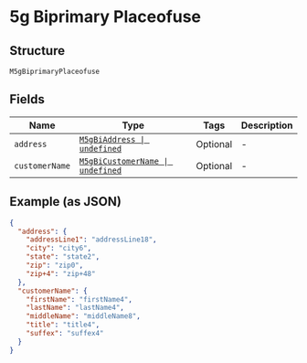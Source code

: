 
# 5g Biprimary Placeofuse

## Structure

`M5gBiprimaryPlaceofuse`

## Fields

| Name | Type | Tags | Description |
|  --- | --- | --- | --- |
| `address` | [`M5gBiAddress \| undefined`](../../doc/models/5g-bi-address.md) | Optional | - |
| `customerName` | [`M5gBiCustomerName \| undefined`](../../doc/models/5g-bi-customer-name.md) | Optional | - |

## Example (as JSON)

```json
{
  "address": {
    "addressLine1": "addressLine18",
    "city": "city6",
    "state": "state2",
    "zip": "zip0",
    "zip+4": "zip+48"
  },
  "customerName": {
    "firstName": "firstName4",
    "lastName": "lastName4",
    "middleName": "middleName8",
    "title": "title4",
    "suffex": "suffex4"
  }
}
```

